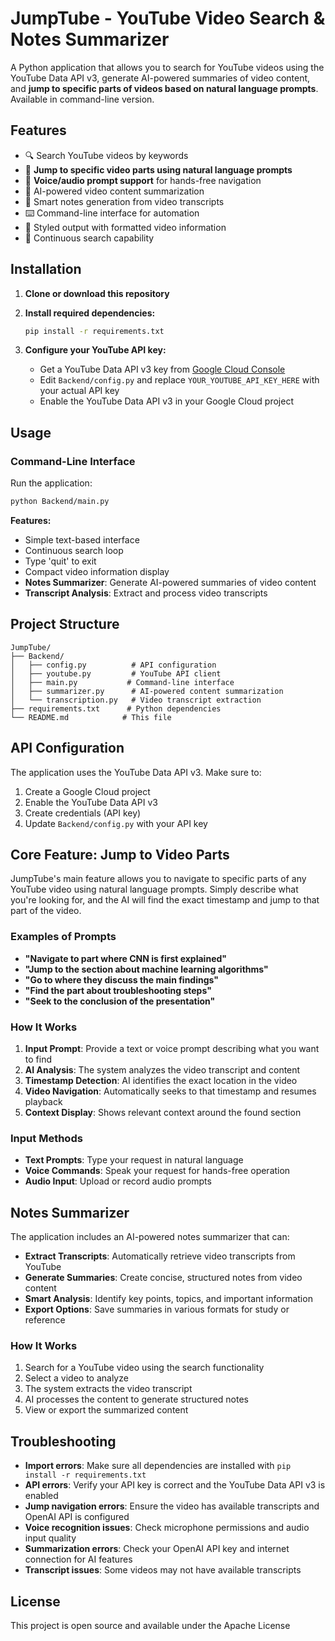 # JumpTube - YouTube Video Search & Notes Summarizer

A Python application that allows you to search for YouTube videos using the YouTube Data API v3, generate AI-powered summaries of video content, and **jump to specific parts of videos based on natural language prompts**. Available in command-line version.

## Features

- 🔍 Search YouTube videos by keywords
- 🎯 **Jump to specific video parts using natural language prompts**
- 🎤 **Voice/audio prompt support** for hands-free navigation
- 📝 AI-powered video content summarization
- 🎯 Smart notes generation from video transcripts
- ⌨️ Command-line interface for automation
- 🎨 Styled output with formatted video information
- 🔄 Continuous search capability

## Installation

1. **Clone or download this repository**
2. **Install required dependencies:**
   ```bash
   pip install -r requirements.txt
   ```

3. **Configure your YouTube API key:**
   - Get a YouTube Data API v3 key from [Google Cloud Console](https://console.cloud.google.com/)
   - Edit `Backend/config.py` and replace `YOUR_YOUTUBE_API_KEY_HERE` with your actual API key
   - Enable the YouTube Data API v3 in your Google Cloud project

## Usage

### Command-Line Interface

Run the application:
```bash
python Backend/main.py
```

**Features:**
- Simple text-based interface
- Continuous search loop
- Type 'quit' to exit
- Compact video information display
- **Notes Summarizer**: Generate AI-powered summaries of video content
- **Transcript Analysis**: Extract and process video transcripts

## Project Structure

```
JumpTube/
├── Backend/
│   ├── config.py          # API configuration
│   ├── youtube.py         # YouTube API client
│   ├── main.py           # Command-line interface
│   ├── summarizer.py      # AI-powered content summarization
│   └── transcription.py   # Video transcript extraction
├── requirements.txt      # Python dependencies
└── README.md            # This file
```

## API Configuration

The application uses the YouTube Data API v3. Make sure to:

1. Create a Google Cloud project
2. Enable the YouTube Data API v3
3. Create credentials (API key)
4. Update `Backend/config.py` with your API key

## Core Feature: Jump to Video Parts

JumpTube's main feature allows you to navigate to specific parts of any YouTube video using natural language prompts. Simply describe what you're looking for, and the AI will find the exact timestamp and jump to that part of the video.

### Examples of Prompts

- **"Navigate to part where CNN is first explained"**
- **"Jump to the section about machine learning algorithms"**
- **"Go to where they discuss the main findings"**
- **"Find the part about troubleshooting steps"**
- **"Seek to the conclusion of the presentation"**

### How It Works

1. **Input Prompt**: Provide a text or voice prompt describing what you want to find
2. **AI Analysis**: The system analyzes the video transcript and content
3. **Timestamp Detection**: AI identifies the exact location in the video
4. **Video Navigation**: Automatically seeks to that timestamp and resumes playback
5. **Context Display**: Shows relevant context around the found section

### Input Methods

- **Text Prompts**: Type your request in natural language
- **Voice Commands**: Speak your request for hands-free operation
- **Audio Input**: Upload or record audio prompts

## Notes Summarizer

The application includes an AI-powered notes summarizer that can:

- **Extract Transcripts**: Automatically retrieve video transcripts from YouTube
- **Generate Summaries**: Create concise, structured notes from video content
- **Smart Analysis**: Identify key points, topics, and important information
- **Export Options**: Save summaries in various formats for study or reference

### How It Works

1. Search for a YouTube video using the search functionality
2. Select a video to analyze
3. The system extracts the video transcript
4. AI processes the content to generate structured notes
5. View or export the summarized content


## Troubleshooting

- **Import errors**: Make sure all dependencies are installed with `pip install -r requirements.txt`
- **API errors**: Verify your API key is correct and the YouTube Data API v3 is enabled
- **Jump navigation errors**: Ensure the video has available transcripts and OpenAI API is configured
- **Voice recognition issues**: Check microphone permissions and audio input quality
- **Summarization errors**: Check your OpenAI API key and internet connection for AI features
- **Transcript issues**: Some videos may not have available transcripts

## License

This project is open source and available under the Apache License

